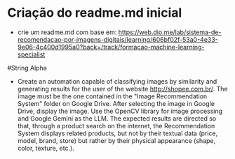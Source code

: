 # Criação do readme.md inicial

- crie um readme.md com base em: https://web.dio.me/lab/sistema-de-recomendacao-por-imagens-digitais/learning/606bf02f-53a0-4e33-9e06-4c400d1995a0?back=/track/formacao-machine-learning-specialist


#String Alpha

- Create an automation capable of classifying images by similarity and generating results for the user of the website http://shopee.com.br/. The image must be the one contained in the "Image Recommendation System" folder on Google Drive. After selecting the image in Google Drive, display the image. Use the OpenCV library for image processing and Google Gemini as the LLM. The expected results are directed so that, through a product search on the internet, the Recommendation System displays related products, but not by their textual data (price, model, brand, store) but rather by their physical appearance (shape, color, texture, etc.).
